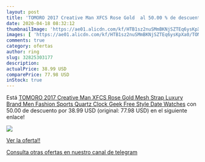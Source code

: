 ```yaml
---
layout: post
title: 'TOMORO 2017 Creative Man XFCS Rose Gold  al 50.00 % de descuento'
date: 2020-04-18 08:32:12
thumbnailImage: 'https://ae01.alicdn.com/kf/HTB1sz2nuSMmBKNjSZTEq6ysKpXa0/TOMORO-2017-Creative-Man-XFCS-Rose-Gold-Mesh-Strap-Luxury-Brand-Men-Fashion-Sports-Quartz-Clock.jpg_350x350._SL200_.jpg'
images: [ 'https://ae01.alicdn.com/kf/HTB1sz2nuSMmBKNjSZTEq6ysKpXa0/TOMORO-2017-Creative-Man-XFCS-Rose-Gold-Mesh-Strap-Luxury-Brand-Men-Fashion-Sports-Quartz-Clock.jpg_350x350._SL200_.jpg' ]
comments: true
category: ofertas
author: ring
slug: 32825303177
description:
actualPrice: 38.99 USD
comparePrice: 77.98 USD
inStock: true
---
```


Está [TOMORO 2017 Creative Man XFCS Rose Gold Mesh Strap Luxury Brand Men Fashion Sports Quartz Clock Geek Free Style Date Watches](https://www.amazon.com/dp/32825303177/?tag=redken08-20) con 50.00 de descuento por 38.99 USD (original: 77.98 USD) en el siguiente enlace!

[![](https://ae01.alicdn.com/kf/HTB1sz2nuSMmBKNjSZTEq6ysKpXa0/TOMORO-2017-Creative-Man-XFCS-Rose-Gold-Mesh-Strap-Luxury-Brand-Men-Fashion-Sports-Quartz-Clock.jpg_350x350._SL200_.jpg)](https://www.amazon.com/dp/32825303177/?tag=redken08-20)

[Ver la oferta!!](https://www.amazon.com/dp/32825303177/?tag=redken08-20)

[Consulta otras ofertas en nuestro canal de telegram](https://t.me/s/ofertas25)

